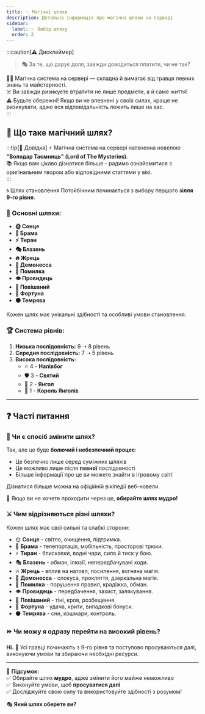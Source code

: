 ```yaml
---
title: ✨ Магічні шляхи
description: Детальна інформація про магічні шляхи на сервері
sidebar: 
  label: ✨ Вибір шляху
  order: 2
---
```


:::caution[⚠️ Дисклеймер]
> 🎭 За те, що дарує доля, завжди доводиться платити, чи не так?

🧙‍♂️ Магічна система на сервері — складна й вимагає від гравця певних знань та майстерності.  
☠️ Ви завжди ризикуєте втратити не лише предмети, а й саме життя!  
⚠️ Будьте обережні! Якщо ви не впевнені у своїх силах, краще не ризикувати, адже вся відповідальність лежить лише на вас.  
:::

## 🔮 Що таке магічний шлях?

:::tip[📖 Довідка]
⚡ Магічна система на сервері натхненна новелою **"Володар Таємниць" (Lord of The Mysteries)**.  
📚 Якщо вам цікаво дізнатися більше - радимо ознайомитися з оригінальним твором або відповідними статтями у вікі.  
:::

🌀 Шлях становлення Потойбічним починається з вибору першого **зілля 9-го рівня**.

### 📜 Основні шляхи:
- **🌞 Сонце**
- **🌌 Брама**
- **⚡ Тиран**
- **🎭 Блазень**
- **🔥 Жрець**
- **💫 Демонесса**
- **🔄 Помилка**
- **👁️ Провидець**
- **🧟 Повішаний**
- **🎲 Фортуна**
- **⚫ Темрява**

Кожен шлях має унікальні здібності та особливі умови становлення.

### 🏆 Система рівнів:
1. **Низька послідовність:** 9 ➝ 8 рівень
2. **Середня послідовність:** 7 ➝ 5 рівень
3. **Висока послідовність:**
    - ⭐ 4 - **Напівбог**
    - 🛡️ 3 - **Святий**
    - 👼 2 - **Янгол**
    - 👑 1 - **Король Янголів**

---

## ❓ Часті питання

### 🔄 Чи є спосіб змінити шлях?
Так, але це буде **болючий і небезпечний процес**:
- Це безпечно лише серед суміжних шляхів
- Це можливо лише після **певної** послідовності
- Більше інформації про це ви можете знайти в ігровому світі
 

Дізнатися більше можна на офіційній вікіпедії веб-новели. 

👀 Якщо ви не хочете проходити через це, **обирайте шлях мудро!**

### ⚔️ Чим відрізняються різні шляхи?
Кожен шлях має свої сильні та слабкі сторони:
- 🌞 **Сонце** - світло, очищення, підтримка.
- 🌌 **Брама** - телепортація, мобільність, просторові трюки.
- ⚡ **Тиран** - блискавки, водні чари, сила й тиск у бою.
- 🎭 **Блазень** - обман, ілюзії, непередбачувані ходи.
- 🔥 **Жрець** - вплив на натовп, посилення, вогняна магія.
- 💫 **Демонесса** - спокуса, прокляття, дзеркальна магія.
- 🔄 **Помилка** - порушення правил, крадіжка, обман.
- 👁️ **Провидець** - передбачення, захист, залякування.
- 🧟 **Повішаний** - тіні, кров, розбещення.
- 🎲 **Фортуна** - удача, крити, випадкові бонуси.
- ⚫ **Темрява** - сни, кошмари, контроль.

### ⏩ Чи можу я одразу перейти на високий рівень?
**Ні.** 🚫 Усі гравці починають з 9-го рівня та поступово просуваються далі, виконуючи умови та збираючи необхідні ресурси.

---
📌 **Підсумок:**  
✅ Обирайте шлях **мудро**, адже змінити його майже неможливо  
✅ Виконуйте умови, щоб **просуватися далі**  
✅ Досліджуйте свою силу та використовуйте здібності з розумом!

🎭 **Який шлях оберете ви?**
